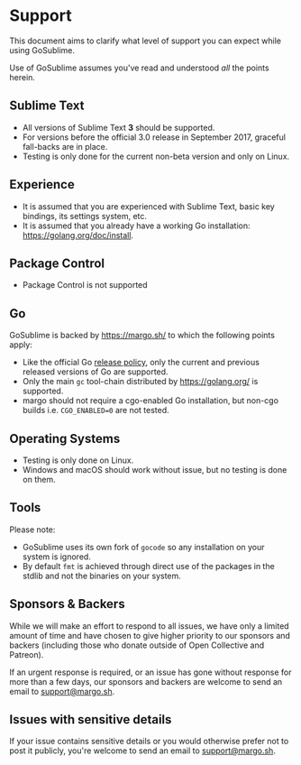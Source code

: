 # Support

This document aims to clarify what level of support you can expect while using GoSublime.

Use of GoSublime assumes you've read and understood _all_ the points herein.

## Sublime Text

- All versions of Sublime Text **3** should be supported.
- For versions before the official 3.0 release in September 2017, graceful fall-backs are in place.
- Testing is only done for the current non-beta version and only on Linux.

## Experience

- It is assumed that you are experienced with Sublime Text, basic key bindings, its settings system, etc.
- It is assumed that you already have a working Go installation: https://golang.org/doc/install.

## Package Control

- Package Control is not supported

## Go

GoSublime is backed by https://margo.sh/ to which the following points apply:

- Like the official Go [release policy](https://golang.org/doc/devel/release.html#policy), only the current and previous released versions of Go are supported.
- Only the main `gc` tool-chain distributed by https://golang.org/ is supported.
- margo should not require a cgo-enabled Go installation, but non-cgo builds i.e. `CGO_ENABLED=0` are not tested.

## Operating Systems

- Testing is only done on Linux.
- Windows and macOS should work without issue, but no testing is done on them.

## Tools

Please note:

- GoSublime uses its own fork of `gocode` so any installation on your system is ignored.
- By default `fmt` is achieved through direct use of the packages in the stdlib and not the binaries on your system.

## Sponsors & Backers

While we will make an effort to respond to all issues, we have only a limited amount of time and have chosen to give higher priority to our sponsors and backers (including those who donate outside of Open Collective and Patreon).

If an urgent response is required, or an issue has gone without response for more than a few days, our sponsors and backers are welcome to send an email to support@margo.sh.

## Issues with sensitive details

If your issue contains sensitive details or you would otherwise prefer not to post it publicly, you're welcome to send an email to support@margo.sh.
